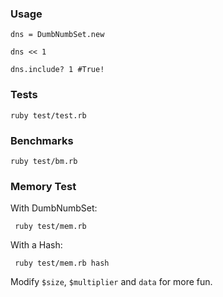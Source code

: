 ### Usage

    dns = DumbNumbSet.new

    dns << 1

    dns.include? 1 #True!

### Tests

    ruby test/test.rb

### Benchmarks

    ruby test/bm.rb

### Memory Test

With DumbNumbSet:

     ruby test/mem.rb

With a Hash:

     ruby test/mem.rb hash

Modify `$size`, `$multiplier` and `data` for more fun.

